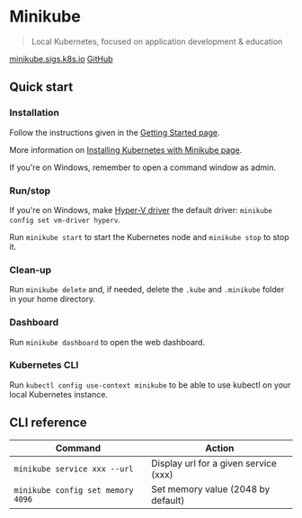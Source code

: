 # Minikube

> Local Kubernetes, focused on application development & education

[minikube.sigs.k8s.io](https://minikube.sigs.k8s.io/) [GitHub](https://github.com/kubernetes/minikube)

## Quick start

### Installation

Follow the instructions given in the [Getting Started page](https://minikube.sigs.k8s.io/docs/start/).

More information on [Installing Kubernetes with Minikube page](https://kubernetes.io/docs/setup/learning-environment/minikube/).

If you're on Windows, remember to open a command window as admin.

### Run/stop

If you're on Windows, make [Hyper-V driver](https://minikube.sigs.k8s.io/docs/reference/drivers/hyperv/) the default driver: `minikube config set vm-driver hyperv`.

Run `minikube start` to start the Kubernetes node and `minikube stop` to stop it.

### Clean-up

Run `minikube delete` and, if needed, delete the `.kube` and `.minikube` folder in your home directory.

### Dashboard

Run `minikube dashboard` to open the web dashboard.

### Kubernetes CLI

Run `kubectl config use-context minikube` to be able to use kubectl on your local Kubernetes instance.

## CLI reference

Command | Action
------- | ------
`minikube service xxx --url` | Display url for a given service (xxx)
`minikube config set memory 4096` | Set memory value (2048 by default)
